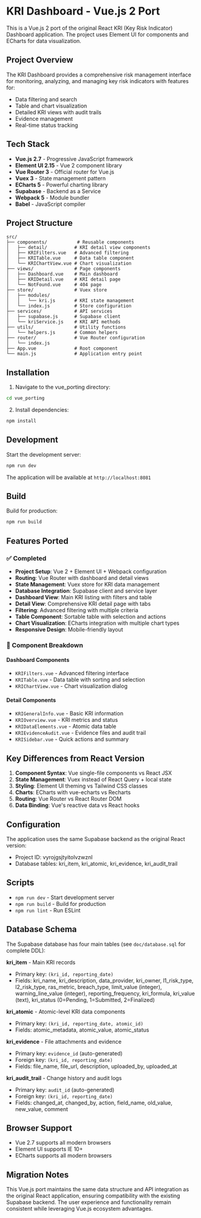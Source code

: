 # KRI Dashboard - Vue.js 2 Port

This is a Vue.js 2 port of the original React KRI (Key Risk Indicator) Dashboard application. The project uses Element UI for components and ECharts for data visualization.

## Project Overview

The KRI Dashboard provides a comprehensive risk management interface for monitoring, analyzing, and managing key risk indicators with features for:

- Data filtering and search
- Table and chart visualization
- Detailed KRI views with audit trails
- Evidence management
- Real-time status tracking

## Tech Stack

- **Vue.js 2.7** - Progressive JavaScript framework
- **Element UI 2.15** - Vue 2 component library
- **Vue Router 3** - Official router for Vue.js
- **Vuex 3** - State management pattern
- **ECharts 5** - Powerful charting library
- **Supabase** - Backend as a Service
- **Webpack 5** - Module bundler
- **Babel** - JavaScript compiler

## Project Structure

```
src/
├── components/           # Reusable components
│   ├── detail/          # KRI detail view components
│   ├── KRIFilters.vue   # Advanced filtering
│   ├── KRITable.vue     # Data table component
│   └── KRIChartView.vue # Chart visualization
├── views/               # Page components
│   ├── Dashboard.vue    # Main dashboard
│   ├── KRIDetail.vue    # KRI detail page
│   └── NotFound.vue     # 404 page
├── store/               # Vuex store
│   ├── modules/
│   │   └── kri.js       # KRI state management
│   └── index.js         # Store configuration
├── services/            # API services
│   ├── supabase.js      # Supabase client
│   └── kriService.js    # KRI API methods
├── utils/               # Utility functions
│   └── helpers.js       # Common helpers
├── router/              # Vue Router configuration
│   └── index.js
├── App.vue              # Root component
└── main.js              # Application entry point
```

## Installation

1. Navigate to the vue_porting directory:
```bash
cd vue_porting
```

2. Install dependencies:
```bash
npm install
```

## Development

Start the development server:
```bash
npm run dev
```

The application will be available at `http://localhost:8081`

## Build

Build for production:
```bash
npm run build
```

## Features Ported

### ✅ Completed
- **Project Setup**: Vue 2 + Element UI + Webpack configuration
- **Routing**: Vue Router with dashboard and detail views
- **State Management**: Vuex store for KRI data management
- **Database Integration**: Supabase client and service layer
- **Dashboard View**: Main KRI listing with filters and table
- **Detail View**: Comprehensive KRI detail page with tabs
- **Filtering**: Advanced filtering with multiple criteria
- **Table Component**: Sortable table with selection and actions
- **Chart Visualization**: ECharts integration with multiple chart types
- **Responsive Design**: Mobile-friendly layout

### 🔧 Component Breakdown

#### Dashboard Components
- `KRIFilters.vue` - Advanced filtering interface
- `KRITable.vue` - Data table with sorting and selection
- `KRIChartView.vue` - Chart visualization dialog

#### Detail Components
- `KRIGeneralInfo.vue` - Basic KRI information
- `KRIOverview.vue` - KRI metrics and status
- `KRIDataElements.vue` - Atomic data table
- `KRIEvidenceAudit.vue` - Evidence files and audit trail
- `KRISidebar.vue` - Quick actions and summary

## Key Differences from React Version

1. **Component Syntax**: Vue single-file components vs React JSX
2. **State Management**: Vuex instead of React Query + local state
3. **Styling**: Element UI theming vs Tailwind CSS classes
4. **Charts**: ECharts with vue-echarts vs Recharts
5. **Routing**: Vue Router vs React Router DOM
6. **Data Binding**: Vue's reactive data vs React hooks

## Configuration

The application uses the same Supabase backend as the original React version:
- Project ID: vyrojgsjtyitolvzwznl
- Database tables: kri_item, kri_atomic, kri_evidence, kri_audit_trail

## Scripts

- `npm run dev` - Start development server
- `npm run build` - Build for production
- `npm run lint` - Run ESLint

## Database Schema

The Supabase database has four main tables (see `doc/database.sql` for complete DDL):

**kri_item** - Main KRI records
- Primary key: `(kri_id, reporting_date)`
- Fields: kri_name, kri_description, data_provider, kri_owner, l1_risk_type, l2_risk_type, ras_metric, breach_type, limit_value (integer), warning_line_value (integer), reporting_frequency, kri_formula, kri_value (text), kri_status (0=Pending, 1=Submitted, 2=Finalized)

**kri_atomic** - Atomic-level KRI data components
- Primary key: `(kri_id, reporting_date, atomic_id)`
- Fields: atomic_metadata, atomic_value, atomic_status

**kri_evidence** - File attachments and evidence
- Primary key: `evidence_id` (auto-generated)
- Foreign key: `(kri_id, reporting_date)`
- Fields: file_name, file_url, description, uploaded_by, uploaded_at

**kri_audit_trail** - Change history and audit logs
- Primary key: `audit_id` (auto-generated)
- Foreign key: `(kri_id, reporting_date)`
- Fields: changed_at, changed_by, action, field_name, old_value, new_value, comment

## Browser Support

- Vue 2.7 supports all modern browsers
- Element UI supports IE 10+
- ECharts supports all modern browsers

## Migration Notes

This Vue.js port maintains the same data structure and API integration as the original React application, ensuring compatibility with the existing Supabase backend. The user experience and functionality remain consistent while leveraging Vue.js ecosystem advantages.